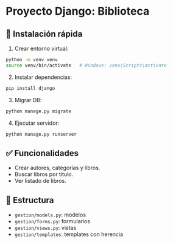 # Proyecto Django: Biblioteca

## 🚀 Instalación rápida
1. Crear entorno virtual:
```bash
python -m venv venv
source venv/bin/activate   # Windows: venv\Scripts\activate
```
2. Instalar dependencias:
```bash
pip install django
```
3. Migrar DB:
```bash
python manage.py migrate
```
4. Ejecutar servidor:
```bash
python manage.py runserver
```

## ✅ Funcionalidades
- Crear autores, categorías y libros.
- Buscar libros por título.
- Ver listado de libros.

## 📂 Estructura
- `gestion/models.py`: modelos
- `gestion/forms.py`: formularios
- `gestion/views.py`: vistas
- `gestion/templates`: templates con herencia

